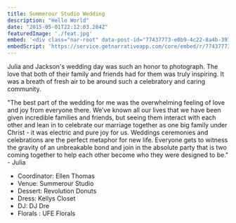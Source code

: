 ```yaml
---
title: Summerour Studio Wedding
description: "Hello World"
date: "2015-05-01T22:12:03.284Z"
featuredImage: './feat.jpg'
embed: '<div class="nar-root" data-post-id="77437773-e0b9-4c22-8a4b-397c4321236a" style="p {text-align:center;opacity: 0.0;animation: nara 0s ease-in 2s forwards;}@keyframes nara {to {opacity: 1.0;}}" ><img style="width:100%;" src="https://content1.getnarrativeapp.com/static/77437773-e0b9-4c22-8a4b-397c4321236a/featured.jpg"><noscript><p>Your Narrative blog will appear here, click preview to see it live.<br>For any issues click <a href="https://help.narrative.so/i/j">here</a></p></noscript>'
embedScript: 'https://service.getnarrativeapp.com/core/embed/r/77437773-e0b9-4c22-8a4b-397c4321236a.js'
---
```

Julia and Jackson's wedding day was such an honor to photograph. The love that both of their family and friends had for them was truly inspiring. It was a breath of fresh air to be around such a celebratory and caring community.

"The best part of the wedding for me was the overwhelming feeling of love and joy from everyone there. We’ve known all our lives that we have been given incredible families and friends, but seeing them interact with each other and lean in to celebrate our marriage together as one big family under Christ - it was electric and pure joy for us. Weddings ceremonies and celebrations are the perfect metaphor for new life. Everyone gets to witness the gravity of an unbreakable bond and join in the absolute party that is two coming together to help each other become who they were designed to be." - Julia

- Coordinator: Ellen Thomas 
- Venue: Summerour Studio
- Dessert: Revolution Donuts
- Dress: Kellys Closet
- DJ: DJ Dre
- Florals : UFE Florals
